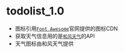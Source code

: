 # todolist_1.0
 
 * 图标引用[`Font Awesome`](http://www.fontawesome.com.cn/faicons/"中文网")官网提供的图标CDN
 * 获取天气信息用的是[`和风天气`](https://www.heweather.com/)的API
 * 天气图标由和风天气提供
